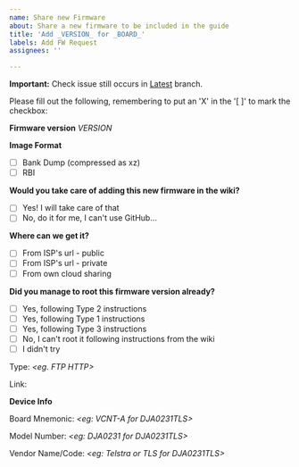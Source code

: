 ```yaml
---
name: Share new Firmware
about: Share a new firmware to be included in the guide
title: 'Add _VERSION_ for _BOARD_'
labels: Add FW Request
assignees: ''

---
```


**Important:** Check issue still occurs in [Latest](https://hack-technicolor.readthedocs.io/en/latest/) branch.

Please fill out the following, remembering to put an 'X' in the '[ ]' to mark the checkbox:

**Firmware version**
_VERSION_

**Image Format**

- [ ] Bank Dump (compressed as xz)
- [ ] RBI

**Would you take care of adding this new firmware in the wiki?**

- [ ] Yes! I will take care of that
- [ ] No, do it for me, I can't use GitHub...

**Where can we get it?**

- [ ] From ISP's url - public
- [ ] From ISP's url - private
- [ ] From own cloud sharing

**Did you manage to root this firmware version already?**

- [ ] Yes, following Type 2 instructions
- [ ] Yes, following Type 1 instructions
- [ ] Yes, following Type 3 instructions
- [ ] No, I can't root it following instructions from the wiki
- [ ] I didn't try

Type: _<eg. FTP HTTP>_

Link: _<PUT LINK HERE>_

**Device Info**

Board Mnemonic: _<eg: VCNT-A for DJA0231TLS>_

Model Number: _<eg: DJA0231 for DJA0231TLS>_

Vendor Name/Code: _<eg: Telstra or TLS for DJA0231TLS>_
